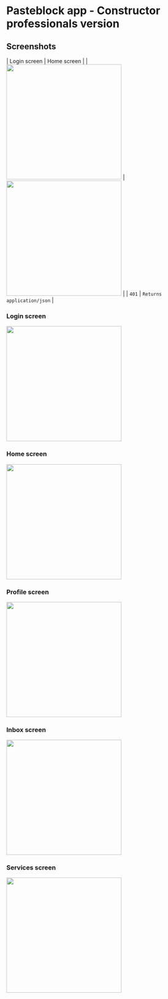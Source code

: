 # Pasteblock app - Constructor professionals version

## Screenshots

| Login screen | Home screen     |
| <img src="https://github.com/Tomohiko10615/pasteblock-app/raw/main/ba-login-screen.jpeg" width="300"> |  <img src="https://github.com/Tomohiko10615/pasteblock-app/raw/main/ba-home-screen.jpeg" width="300"> |
| `401` | `Returns application/json` |

### Login screen

 <img src="https://github.com/Tomohiko10615/pasteblock-app/raw/main/ba-login-screen.jpeg" width="300">

### Home screen

 <img src="https://github.com/Tomohiko10615/pasteblock-app/raw/main/ba-home-screen.jpeg" width="300">

### Profile screen

 <img src="https://github.com/Tomohiko10615/pasteblock-app/raw/main/ba-profile-screen.jpeg" width="300">

### Inbox screen

 <img src="https://github.com/Tomohiko10615/pasteblock-app/raw/main/ba-inbox-screen.jpeg" width="300">

### Services screen

 <img src="https://github.com/Tomohiko10615/pasteblock-app/raw/main/ba-services-screen.jpeg" width="300">
